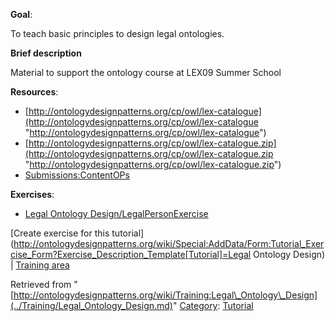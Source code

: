 __Goal__:


To teach basic principles to design legal ontologies.


__Brief description__


Material to support the ontology course at LEX09 Summer School




__Resources__:



* [http://ontologydesignpatterns.org/cp/owl/lex-catalogue](http://ontologydesignpatterns.org/cp/owl/lex-catalogue "http://ontologydesignpatterns.org/cp/owl/lex-catalogue")
* [http://ontologydesignpatterns.org/cp/owl/lex-catalogue.zip](http://ontologydesignpatterns.org/cp/owl/lex-catalogue.zip "http://ontologydesignpatterns.org/cp/owl/lex-catalogue.zip")
* [Submissions:ContentOPs](../Submissions/ContentOPs.md "Submissions:ContentOPs")


__Exercises__:



* [Legal Ontology Design/LegalPersonExercise](../Training/Legal_Ontology_Design/LegalPersonExercise.md "Training:Legal Ontology Design/LegalPersonExercise")


[Create exercise for this tutorial](http://ontologydesignpatterns.org/wiki/Special:AddData/Form:Tutorial_Exercise_Form?Exercise_Description_Template[Tutorial]=Legal Ontology Design) | [Training area](../Training/Main.md "Training:Main")



Retrieved from "[http://ontologydesignpatterns.org/wiki/Training:Legal\_Ontology\_Design](../Training/Legal_Ontology_Design.md)"
 [Category](http://ontologydesignpatterns.org/wiki/Special:Categories "Special:Categories"): [Tutorial](../Category/Tutorial.md "Category:Tutorial")